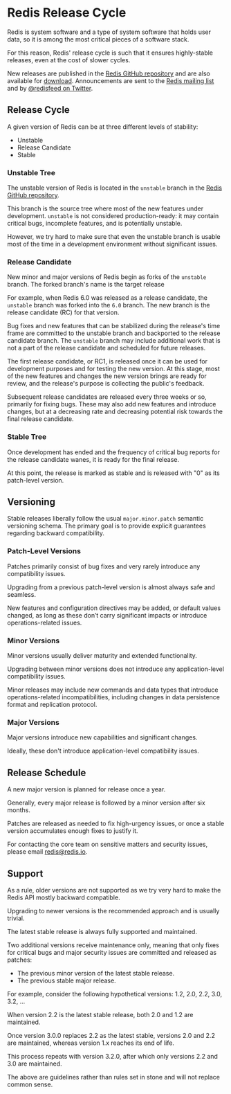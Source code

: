 Redis Release Cycle
===

Redis is system software and a type of system software that holds user data, so it is among the most critical pieces of a software stack.

For this reason, Redis' release cycle is such that it ensures highly-stable releases, even at the cost of slower cycles.

New releases are published in the [Redis GitHub repository](http://github.com/redis/redis) and are also available for [download](/download).
Announcements are sent to the [Redis mailing list](http://groups.google.com/group/redis-db) and by [@redisfeed on Twitter](https://twitter.com/redisfeed).

Release Cycle
---

A given version of Redis can be at three different levels of stability:

* Unstable
* Release Candidate
* Stable

### Unstable Tree

The unstable version of Redis is located in the `unstable` branch in the [Redis GitHub repository](http://github.com/redis/redis).

This branch is the source tree where most of the new features under development.
`unstable` is not considered production-ready: it may contain critical bugs, incomplete features, and is potentially unstable.

However, we try hard to make sure that even the unstable branch is usable most of the time in a development environment without significant issues.

### Release Candidate

New minor and major versions of Redis begin as forks of the `unstable` branch.
The forked branch's name is the target release

For example, when Redis 6.0 was released as a release candidate, the `unstable` branch was forked into the `6.0` branch. The new branch is the release candidate (RC) for that version.

Bug fixes and new features that can be stabilized during the release's time frame are committed to the unstable branch and backported to the release candidate branch.
The `unstable` branch may include additional work that is not a part of the release candidate and scheduled for future releases.

The first release candidate, or RC1, is released once it can be used for development purposes and for testing the new version.
At this stage, most of the new features and changes the new version brings are ready for review, and the release's purpose is collecting the public's feedback.

Subsequent release candidates are released every three weeks or so, primarily for fixing bugs.
These may also add new features and introduce changes, but at a decreasing rate and decreasing potential risk towards the final release candidate.

### Stable Tree

Once development has ended and the frequency of critical bug reports for the release candidate wanes, it is ready for the final release.

At this point, the release is marked as stable and is released with "0" as its patch-level version.

Versioning
---

Stable releases liberally follow the usual `major.minor.patch` semantic versioning schema.
The primary goal is to provide explicit guarantees regarding backward compatibility.

### Patch-Level Versions

Patches primarily consist of bug fixes and very rarely introduce any compatibility issues.

Upgrading from a previous patch-level version is almost always safe and seamless.

New features and configuration directives may be added, or default values changed, as long as these don’t carry significant impacts or introduce operations-related issues.

### Minor Versions

Minor versions usually deliver maturity and extended functionality.

Upgrading between minor versions does not introduce any application-level compatibility issues.

Minor releases may include new commands and data types that introduce operations-related incompatibilities, including changes in data persistence format and replication protocol.

### Major Versions

Major versions introduce new capabilities and significant changes.

Ideally, these don't introduce application-level compatibility issues.

Release Schedule
---

A new major version is planned for release once a year.

Generally, every major release is followed by a minor version after six months.

Patches are released as needed to fix high-urgency issues, or once a stable version accumulates enough fixes to justify it.

For contacting the core team on sensitive matters and security issues, please email [redis@redis.io](mailto:redis@redis.io).

Support
---

As a rule, older versions are not supported as we try very hard to make the Redis API mostly backward compatible.

Upgrading to newer versions is the recommended approach and is usually trivial.

The latest stable release is always fully supported and maintained.

Two additional versions receive maintenance only, meaning that only fixes for critical bugs and major security issues are committed and released as patches:

* The previous minor version of the latest stable release.
* The previous stable major release.
 
For example, consider the following hypothetical versions: 1.2, 2.0, 2.2, 3.0, 3.2, ...

When version 2.2 is the latest stable release, both 2.0 and 1.2 are maintained.

Once version 3.0.0 replaces 2.2 as the latest stable, versions 2.0 and 2.2 are maintained, whereas version 1.x reaches its end of life.

This process repeats with version 3.2.0, after which only versions 2.2 and 3.0 are maintained.

The above are guidelines rather than rules set in stone and will not replace common sense.

